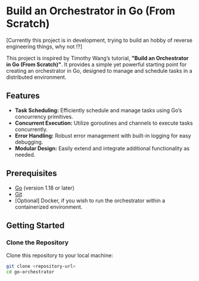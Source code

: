 # Build an Orchestrator in Go (From Scratch)

[Currently this project is in development, trying to build an hobby of reverse engineering things, why not !?]

This project is inspired by Timothy Wang’s tutorial, **"Build an Orchestrator in Go (From Scratch)"**. It provides a simple yet powerful starting point for creating an orchestrator in Go, designed to manage and schedule tasks in a distributed environment.

## Features

- **Task Scheduling:** Efficiently schedule and manage tasks using Go’s concurrency primitives.
- **Concurrent Execution:** Utilize goroutines and channels to execute tasks concurrently.
- **Error Handling:** Robust error management with built-in logging for easy debugging.
- **Modular Design:** Easily extend and integrate additional functionality as needed.

## Prerequisites

- [Go](https://golang.org/dl/) (version 1.18 or later)
- [Git](https://git-scm.com/downloads)
- [Optional] Docker, if you wish to run the orchestrator within a containerized environment.

## Getting Started

### Clone the Repository

Clone this repository to your local machine:

```bash
git clone <repository-url>
cd go-orchestrator